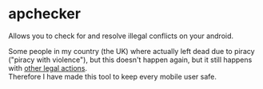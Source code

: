 # apchecker
Allows you to check for and resolve illegal conflicts on your android.

Some people in my country (the UK) where actually left dead due to piracy ("piracy with violence"), but this doesn't happen again, but it still happens with [other legal actions](https://fbi.gov).
<br />Therefore I have made this tool to keep every mobile user safe.
